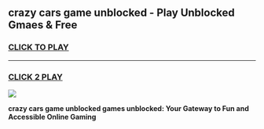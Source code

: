 
## crazy cars game unblocked - Play Unblocked Gmaes & Free
<h3>
<a href="https://premium.freeplayer.one?title=crazy_cars_game_unblocked&ref=20F">CLICK TO PLAY</a></h3>
<hr>

<h3>
<a href="https://premium.freeplayer.one?title=crazy_cars_game_unblocked&ref=20F">CLICK 2 PLAY</a>
  
</h3>

<a href="https://premium.freeplayer.one?title=crazy_cars_game_unblocked&ref=20F/"><img src="https://clearcache.store/games.png"></a>


**crazy cars game unblocked games unblocked: Your Gateway to Fun and Accessible Online Gaming**
